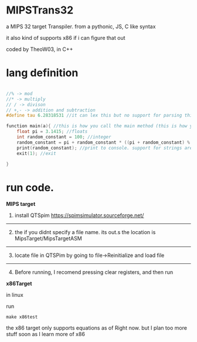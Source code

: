 # MIPSTrans32

a MIPS 32 target Transpiler. from a pythonic, JS, C like syntax

it also kind of supports x86 if i can figure that out 

coded by TheoW03, in C++ 

# lang definition


```C++

//% -> mod
//* -> multiply
// / -> divison
// +,- -> addition and subtraction
#define tau 6.28318531 //it can lex this but no support for parsing this yet  but this is a macro

function main(a){ //this is how you call the main method (this is how you do comments)
    float pi = 3.1415; //floats
    int random_constant = 100; //integer
    random_constant = pi + random_constant * ((pi + random_constant) % 2)/10; 
    print(random_constant); //print to console. support for strings are not added yet 
    exit(1); //exit
    
}

```

 # run code.

<b>MIPS target</b>

1. install QTSpim
https://spimsimulator.sourceforge.net/
---

2. the if you didnt specify a file name. its out.s the location is MipsTarget/MipsTargetASM
---

3. locate file in QTSPim by going to file->Reinitialize and load file

---

4. Before running, I recomend pressing clear registers, and then run


<b>x86Target</b>

in linux

run 
```SH
make x86test
```

the x86 target only supports equations as of Right now. but I plan too more stuff soon as I learn more of x86